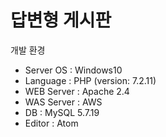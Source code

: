 # 답변형 게시판 

  개발 환경 <br>
- Server OS : Windows10
- Language : PHP (version: 7.2.11)
- WEB Server : Apache 2.4 
- WAS Server : AWS
- DB : MySQL 5.7.19 
- Editor : Atom
